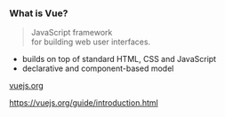 ### What is Vue?

> JavaScript framework<br>
> for building web user interfaces.

- builds on top of standard HTML, CSS and JavaScript
- declarative and component-based model

<a href="https://vuejs.org/" target="_blank">
vuejs.org
</a>


<aside class="notes">

https://vuejs.org/guide/introduction.html

</aside>
